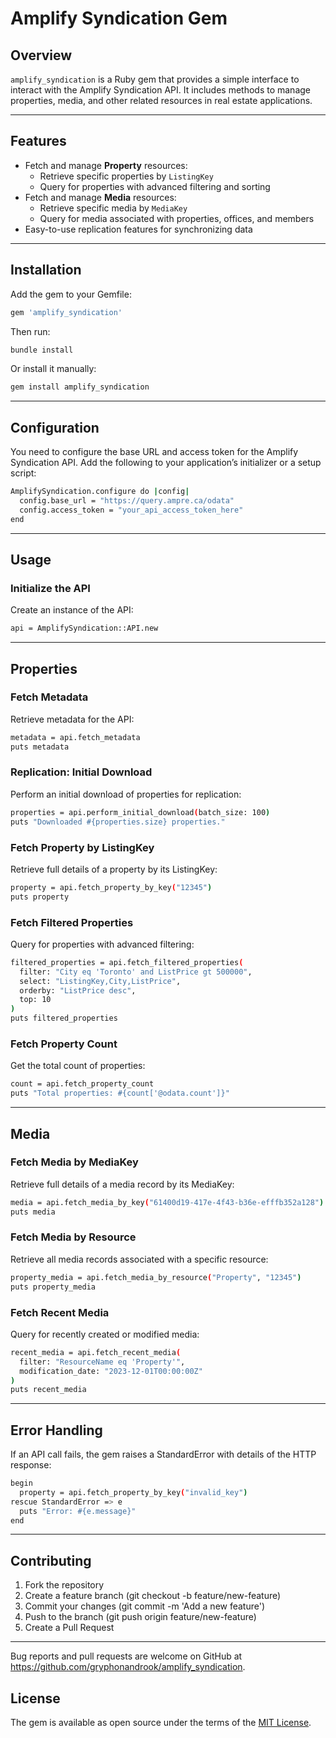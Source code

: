 # Amplify Syndication Gem

## Overview

`amplify_syndication` is a Ruby gem that provides a simple interface to interact with the Amplify Syndication API. It includes methods to manage properties, media, and other related resources in real estate applications.

---

## Features

- Fetch and manage **Property** resources:
  - Retrieve specific properties by `ListingKey`
  - Query for properties with advanced filtering and sorting
- Fetch and manage **Media** resources:
  - Retrieve specific media by `MediaKey`
  - Query for media associated with properties, offices, and members
- Easy-to-use replication features for synchronizing data

---

## Installation

Add the gem to your Gemfile:

```bash
gem 'amplify_syndication'
```

Then run:

```bash
bundle install
```

Or install it manually:

```bash
gem install amplify_syndication
```

---

## Configuration

You need to configure the base URL and access token for the Amplify Syndication API. Add the following to your application’s initializer or a setup script:

```bash
AmplifySyndication.configure do |config|
  config.base_url = "https://query.ampre.ca/odata"
  config.access_token = "your_api_access_token_here"
end
```

---

## Usage

### Initialize the API

Create an instance of the API:

```bash
api = AmplifySyndication::API.new
```

---

## Properties

### Fetch Metadata

Retrieve metadata for the API:

```bash
metadata = api.fetch_metadata
puts metadata
```

### Replication: Initial Download

Perform an initial download of properties for replication:

```bash
properties = api.perform_initial_download(batch_size: 100)
puts "Downloaded #{properties.size} properties."
```

### Fetch Property by ListingKey

Retrieve full details of a property by its ListingKey:

```bash
property = api.fetch_property_by_key("12345")
puts property
```

### Fetch Filtered Properties

Query for properties with advanced filtering:

```bash
filtered_properties = api.fetch_filtered_properties(
  filter: "City eq 'Toronto' and ListPrice gt 500000",
  select: "ListingKey,City,ListPrice",
  orderby: "ListPrice desc",
  top: 10
)
puts filtered_properties
```

### Fetch Property Count

Get the total count of properties:

```bash
count = api.fetch_property_count
puts "Total properties: #{count['@odata.count']}"
```

---

## Media

### Fetch Media by MediaKey

Retrieve full details of a media record by its MediaKey:

```bash
media = api.fetch_media_by_key("61400d19-417e-4f43-b36e-efffb352a128")
puts media
```

### Fetch Media by Resource

Retrieve all media records associated with a specific resource:

```bash
property_media = api.fetch_media_by_resource("Property", "12345")
puts property_media
```

### Fetch Recent Media

Query for recently created or modified media:

```bash
recent_media = api.fetch_recent_media(
  filter: "ResourceName eq 'Property'",
  modification_date: "2023-12-01T00:00:00Z"
)
puts recent_media
```

---

## Error Handling

If an API call fails, the gem raises a StandardError with details of the HTTP response:

```bash
begin
  property = api.fetch_property_by_key("invalid_key")
rescue StandardError => e
  puts "Error: #{e.message}"
end
```

---

## Contributing

  1.  Fork the repository
  2.  Create a feature branch (git checkout -b feature/new-feature)
  3.  Commit your changes (git commit -m 'Add a new feature')
  4.  Push to the branch (git push origin feature/new-feature)
  5.  Create a Pull Request

---

Bug reports and pull requests are welcome on GitHub at https://github.com/gryphonandrook/amplify_syndication.

## License

The gem is available as open source under the terms of the [MIT License](https://opensource.org/licenses/MIT).
